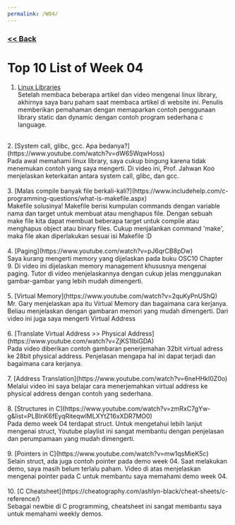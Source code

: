 ```yaml
---
permalink: /W04/
---
```

### [<< Back](../)

# Top 10 List of Week 04

1. [Linux Libraries](https://cintaprogramming.com/2018/02/14/memahami-static-dan-shared-library-di-linux/)<br>
Setelah membaca beberapa artikel dan video mengenai linux library, akhirnya saya baru paham saat membaca artikel di website ini. Penulis memberikan pemahaman dengan memaparkan contoh penggunaan library static dan dynamic dengan contoh program sederhana c language.<br>
<br>
2. [System call, glibc, gcc. Apa bedanya?](https://www.youtube.com/watch?v=dW65WqwHoss)<br>
Pada awal memahami linux library, saya cukup bingung karena tidak menemukan contoh yang saya mengerti. Di video ini, Prof. Jahwan Koo menjelaskan keterkaitan antara system call, glibc, dan gcc.<br>
<br>
3. [Malas compile banyak file berkali-kali?](https://www.includehelp.com/c-programming-questions/what-is-makefile.aspx)<br>
Makefile solusinya! Makefile berisi kumpulan commands dengan variable nama dan target untuk membuat atau menghapus file. Dengan sebuah make file kita dapat membuat beberapa target untuk compile atau menghapus object atau binary files. Cukup menjalankan command 'make', maka file akan diperlakukan sesuai isi Makefile :D<br>
<br>
4. [Paging](https://www.youtube.com/watch?v=pJ6qrCB8pDw)<br>
Saya kurang mengerti memory yang dijelaskan pada buku OSC10 Chapter 9. Di video ini dijelaskan memory management khususnya mengenai paging. Tutor di video menjelaskannya dengan cukup jelas menggunakan gambar-gambar yang lebih mudah dimengerti.<br>
<br>
5. [Virtual Memory](https://www.youtube.com/watch?v=2quKyPnUShQ)<br>
Mr. Gary menjelaskan apa itu Virtual Memory dan bagaimana cara kerjanya. Beliau menjelaskan dengan gambaran memori yang mudah dimengerti. Dari video ini juga saya mengerti Virtual Address<br>
<br>
6. [Translate Virtual Address >> Physical Address](https://www.youtube.com/watch?v=ZjKS1IbiGDA)<br>
Pada video diberikan contoh gambaran penerjemahan 32bit virtual adress ke 28bit physical address. Penjelasan mengapa hal ini dapat terjadi dan bagaimana cara kerjanya.<br>
<br>
7. [Address Translation](https://www.youtube.com/watch?v=6neHHkI0Z0o)<br>
Melalui video ini saya belajar cara menerjemahkan virtual address ke physical address dengan contoh yang sederhana.<br>
<br>
8. [Structures in C](https://www.youtube.com/watch?v=zmRxC7gYw-g&list=PLBlnK6fEyqRiteqwlMLXYtZ16xXDR7MO0)<br>
Pada demo week 04 terdapat struct. Untuk mengetahui lebih lanjut mengenai struct, Youtube playlist ini sangat membantu dengan penjelasan dan perumpamaan yang mudah dimengerti.<br>
<br>
9. [Pointers in C](https://www.youtube.com/watch?v=mw1qsMieK5c)<br>
Selain struct, ada juga contoh pointer pada demo week 04. Saat melakukan demo, saya masih belum terlalu paham. Video di atas menjelaskan mengenai pointer pada C untuk membantu saya memahami demo week 04.<br>
<br>
10. [C Cheatsheet](https://cheatography.com/ashlyn-black/cheat-sheets/c-reference/)<br>
Sebagai newbie di C programming, cheatsheet ini sangat membantu saya untuk memahami weekly demos.<br>
<br>

